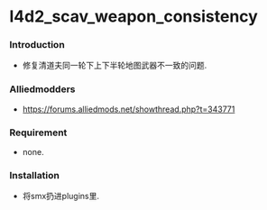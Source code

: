 # l4d2_scav_weapon_consistency

### Introduction
 - 修复清道夫同一轮下上下半轮地图武器不一致的问题.

### Alliedmodders
 - https://forums.alliedmods.net/showthread.php?t=343771

### Requirement
 - none.

### Installation
 - 将smx扔进plugins里.